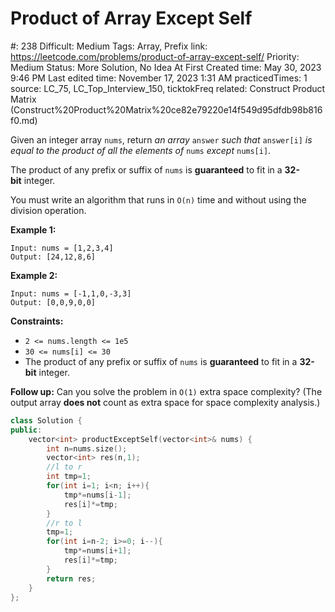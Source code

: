 # Product of Array Except Self

#: 238
Difficult: Medium
Tags: Array, Prefix
link: https://leetcode.com/problems/product-of-array-except-self/
Priority: Medium
Status: More Solution, No Idea At First
Created time: May 30, 2023 9:46 PM
Last edited time: November 17, 2023 1:31 AM
practicedTimes: 1
source: LC_75, LC_Top_Interview_150, ticktokFreq
related: Construct Product Matrix (Construct%20Product%20Matrix%20ce82e79220e14f549d95dfdb98b816f0.md)

Given an integer array `nums`, return *an array* `answer` *such that* `answer[i]` *is equal to the product of all the elements of* `nums` *except* `nums[i]`.

The product of any prefix or suffix of `nums` is **guaranteed** to fit in a **32-bit** integer.

You must write an algorithm that runs in `O(n)` time and without using the division operation.

**Example 1:**

```
Input: nums = [1,2,3,4]
Output: [24,12,8,6]

```

**Example 2:**

```
Input: nums = [-1,1,0,-3,3]
Output: [0,0,9,0,0]

```

**Constraints:**

- `2 <= nums.length <= 1e5`
- `30 <= nums[i] <= 30`
- The product of any prefix or suffix of `nums` is **guaranteed** to fit in a **32-bit** integer.

**Follow up:** Can you solve the problem in `O(1)` extra space complexity? (The output array **does not** count as extra space for space complexity analysis.)

```cpp
class Solution {
public:
    vector<int> productExceptSelf(vector<int>& nums) {
        int n=nums.size();
        vector<int> res(n,1);
        //l to r
        int tmp=1;
        for(int i=1; i<n; i++){
            tmp*=nums[i-1];
            res[i]*=tmp;
        }
        //r to l
        tmp=1;
        for(int i=n-2; i>=0; i--){
            tmp*=nums[i+1];
            res[i]*=tmp;
        }
        return res;
    }
};
```